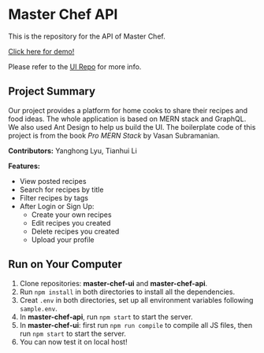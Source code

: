 # Master Chef API

This is the repository for the API of Master Chef.

[Click here for demo!](https://master-chef-ui.herokuapp.com/)

Please refer to the [UI Repo](https://github.com/charlenelyu/master-chef-ui) for more info.

## Project Summary

Our project provides a platform for home cooks to share their recipes and food ideas. The whole application is based on MERN stack and GraphQL. We also used Ant Design to help us build the UI. The boilerplate code of this project is from the book *Pro MERN Stack* by Vasan Subramanian.

**Contributors:** Yanghong Lyu, Tianhui Li

**Features:**

- View posted recipes
- Search for recipes by title
- Filter recipes by tags
- After Login or Sign Up:
  - Create your own recipes
  - Edit recipes you created
  - Delete recipes you created
  - Upload your profile

## Run on Your Computer

1. Clone repositories: **master-chef-ui** and **master-chef-api**.
2. Run `npm install` in both directories to install all the dependencies.
3. Creat `.env` in both directories, set up all environment variables following `sample.env`.
4. In **master-chef-api**, run `npm start` to start the server.
5. In **master-chef-ui**: first run `npm run compile` to compile all JS files, then run `npm start` to start the server.
6. You can now test it on local host!
